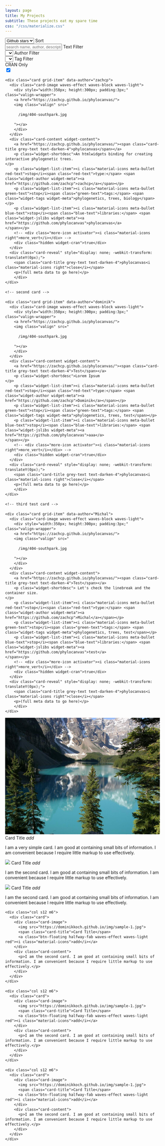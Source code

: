 ```yaml
---
layout: page
title: My Projects
subtitle: These projects eat my spare time
css: "/css/materialize.css"
---
```


<div class="container center">
<div class="row">
  <form class="col s12">
	<div class="row">
	  <div class="input-field col s2">
		<!-- <i class="material-icons prefix">sort_by_alpha</i> -->
		<select id="gridsort">
		  <option value="name">Name</option>
		  <option value="author">Author</option>
		  <option value="stars" selected>Github stars</option>
		  <!-- <option value="stars">Github stars</option> -->
		</select>
		<label>Sort</label>
	  </div>
	  <div class="input-field col s2">
		<!-- <i class="material-icons prefix">search</i> -->
		<input type="text" id="textfilter" class="validate" placeholder="search name, author, description">
		<label>Text Filter</label>
	  </div>
	  <div class="input-field col s3">
		<!-- <i class="material-icons prefix">sort_by_alpha</i> -->
		<select id="authorfilter">
		  <option value="" selected>&nbsp;</option>
		  <!-- <option value="author">Author</option> -->
		</select>
		<label>Author Filter</label>
	  </div>
	  <div class="input-field col s3">
		<!-- <i class="material-icons prefix">sort_by_alpha</i> -->
		<select id="tagfilter">
		  <option value="" selected>&nbsp;</option>
		  <!-- <option value="author">Author</option> -->
		</select>
		<label>Tag Filter</label>
	  </div>
	  <div class="col s2">
		<div class="switch-label tooltipped" data-position="top" data-delay="10" data-tooltip="Show/hide widgets not yet on CRAN"><label>CRAN Only</label></div>
		<div class="switch cran-switch">
		  <label>
			<!-- Off -->
			<input id="crancheckbox" checked type="checkbox">
			<span class="lever"></span>
			<!-- On -->
		  </label>
		</div>
	  </div>
	</div>
  </form>
</div>
</div>

<div class="row" id="grid">

	<div class="card grid-item" data-author="zachcp">
	  <div class="card-image waves-effect waves-block waves-light">
		<div style="width:350px; height:300px; padding:3px;" class="valign-wrapper">
		<a href="https://zachcp.github.io/phylocanvas/">
		<img class="valign" src="
		
		  /img/404-southpark.jpg
		
		"></a>
		</div>
	  </div>
	  <div class="card-content widget-content">
		<a href="https://zachcp.github.io/phylocanvas/"><span class="card-title grey-text text-darken-4">phylocanvas</span></a>
		<p class="widget-shortdesc">An htmlwidgets binding for creating interactive phylogenetic trees.
	</p>
		<p class="widget-list-item"><i class="material-icons meta-bullet red-text">stop</i><span class="red-text">type:</span> <span class="widget-author widget-meta"><a href="https://github.com/zachcp">zachcp</a></span></p>
		<p class="widget-list-item"><i class="material-icons meta-bullet green-text">stop</i><span class="green-text">tags:</span> <span class="widget-tags widget-meta">phylogenetics, trees, biology</span></p>
		<p class="widget-list-item"><i class="material-icons meta-bullet blue-text">stop</i><span class="blue-text">libraries:</span> <span class="widget-jslibs widget-meta"><a href="https://github.com/phylocanvas">phylocanvas</a>
	</span></p>
		<!-- <div class="more-icon activator"><i class="material-icons right">more_vert</i></div> -->
		<div class="hidden widget-cran">true</div>
	  </div>
	  <div class="card-reveal" style="display: none; -webkit-transform: translateY(0px);">
		<span class="card-title grey-text text-darken-4">phylocanvas<i class="material-icons right">close</i></span>
		<p>(full meta data to go here)</p>
		</div>
	</div>
	
	<!-- second card -->
	
	<div class="card grid-item" data-author="dominik">
	  <div class="card-image waves-effect waves-block waves-light">
		<div style="width:350px; height:300px; padding:3px;" class="valign-wrapper">
		<a href="https://zachcp.github.io/phylocanvas/">
		<img class="valign" src="
		
		  /img/404-southpark.jpg
		
		"></a>
		</div>
	  </div>
	  <div class="card-content widget-content">
		<a href="https://zachcp.github.io/phylocanvas/"><span class="card-title grey-text text-darken-4">Test</span></a>
		<p class="widget-shortdesc">Lorem Ipsum
	</p>
		<p class="widget-list-item"><i class="material-icons meta-bullet red-text">stop</i><span class="red-text">type:</span> <span class="widget-author widget-meta"><a href="https://github.com/zachcp">Dominik</a></span></p>
		<p class="widget-list-item"><i class="material-icons meta-bullet green-text">stop</i><span class="green-text">tags:</span> <span class="widget-tags widget-meta">phylogenetics, trees, test</span></p>
		<p class="widget-list-item"><i class="material-icons meta-bullet blue-text">stop</i><span class="blue-text">libraries:</span> <span class="widget-jslibs widget-meta"><a href="https://github.com/phylocanvas">aaa</a>
	</span></p>
		<!-- <div class="more-icon activator"><i class="material-icons right">more_vert</i></div> -->
		<div class="hidden widget-cran">true</div>
	  </div>
	  <div class="card-reveal" style="display: none; -webkit-transform: translateY(0px);">
		<span class="card-title grey-text text-darken-4">phylocanvas<i class="material-icons right">close</i></span>
		<p>(full meta data to go here)</p>
		</div>
	</div>
	
	<!-- third test card -->
	
	<div class="card grid-item" data-author="Michal">
	  <div class="card-image waves-effect waves-block waves-light">
		<div style="width:350px; height:300px; padding:3px;" class="valign-wrapper">
		<a href="https://zachcp.github.io/phylocanvas/">
		<img class="valign" src="
		
		  /img/404-southpark.jpg
		
		"></a>
		</div>
	  </div>
	  <div class="card-content widget-content">
		<a href="https://zachcp.github.io/phylocanvas/"><span class="card-title grey-text text-darken-4">Test</span></a>
		<p class="widget-shortdesc"> Let's check the linebreak and the container size.
	</p>
		<p class="widget-list-item"><i class="material-icons meta-bullet red-text">stop</i><span class="red-text">type:</span> <span class="widget-author widget-meta"><a href="https://github.com/zachcp">Michal</a></span></p>
		<p class="widget-list-item"><i class="material-icons meta-bullet green-text">stop</i><span class="green-text">tags:</span> <span class="widget-tags widget-meta">phylogenetics, trees, test</span></p>
		<p class="widget-list-item"><i class="material-icons meta-bullet blue-text">stop</i><span class="blue-text">libraries:</span> <span class="widget-jslibs widget-meta"><a href="https://github.com/phylocanvas">test</a>
	</span></p>
		<!-- <div class="more-icon activator"><i class="material-icons right">more_vert</i></div> -->
		<div class="hidden widget-cran">true</div>
	  </div>
	  <div class="card-reveal" style="display: none; -webkit-transform: translateY(0px);">
		<span class="card-title grey-text text-darken-4">phylocanvas<i class="material-icons right">close</i></span>
		<p>(full meta data to go here)</p>
		</div>
	</div>

</div>

<div class="row">
	<div class="col s12 m6">
	  <div class="card">
		<div class="card-image">
		  <img src="/img/sample-1.jpg">
		  <span class="card-title">Card Title</span>
		  <a class="btn-floating halfway-fab waves-effect waves-light red"><i class="material-icons">add</i></a>
		</div>
		<div class="card-content">
		  <p>I am a very simple card. I am good at containing small bits of information. I am convenient because I require little markup to use effectively.</p>
		</div>
	  </div>
	</div>
</div>

<div class="row">
	<div class="col s12 m6">
	  <div class="card">
		<div class="card-image">
		  <img src="https://dominikkoch.github.io/img/sample-1.jpg">
		  <span class="card-title">Card Title</span>
		  <a class="btn-floating halfway-fab waves-effect waves-light red"><i class="material-icons">add</i></a>
		</div>
		<div class="card-content">
		  <p>I am the second card. I am good at containing small bits of information. I am convenient because I require little markup to use effectively.</p>
		</div>
	  </div>
	</div>
</div>

<div class="row">
	<div class="col s12 m6">
	  <div class="card">
		<div class="card-image">
		  <img src="https://dominikkoch.github.io/img/sample-1.jpg">
		  <span class="card-title">Card Title</span>
		  <a class="btn-floating halfway-fab waves-effect waves-light red"><i class="material-icons">add</i></a>
		</div>
		<div class="card-content">
		  <p>I am the second card. I am good at containing small bits of information. I am convenient because I require little markup to use effectively.</p>
		</div>
	  </div>
	</div>
	
	<div class="col s12 m6">
	  <div class="card">
		<div class="card-image">
		  <img src="https://dominikkoch.github.io/img/sample-1.jpg">
		  <span class="card-title">Card Title</span>
		  <a class="btn-floating halfway-fab waves-effect waves-light red"><i class="material-icons">add</i></a>
		</div>
		<div class="card-content">
		  <p>I am the second card. I am good at containing small bits of information. I am convenient because I require little markup to use effectively.</p>
		</div>
	  </div>
	</div>
	
	<div class="col s12 m6">
	  <div class="card">
		<div class="card-image">
		  <img src="https://dominikkoch.github.io/img/sample-1.jpg">
		  <span class="card-title">Card Title</span>
		  <a class="btn-floating halfway-fab waves-effect waves-light red"><i class="material-icons">add</i></a>
		</div>
		<div class="card-content">
		  <p>I am the second card. I am good at containing small bits of information. I am convenient because I require little markup to use effectively.</p>
		</div>
	  </div>
	</div>
	
	<div class="col s12 m6">
	  <div class="card">
		<div class="card-image">
		  <img src="https://dominikkoch.github.io/img/sample-1.jpg">
		  <span class="card-title">Card Title</span>
		  <a class="btn-floating halfway-fab waves-effect waves-light red"><i class="material-icons">add</i></a>
		</div>
		<div class="card-content">
		  <p>I am the second card. I am good at containing small bits of information. I am convenient because I require little markup to use effectively.</p>
		</div>
	  </div>
	</div>
</div>